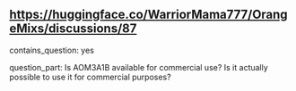 ## https://huggingface.co/WarriorMama777/OrangeMixs/discussions/87

contains_question: yes

question_part: Is AOM3A1B available for commercial use?
Is it actually possible to use it for commercial purposes?
